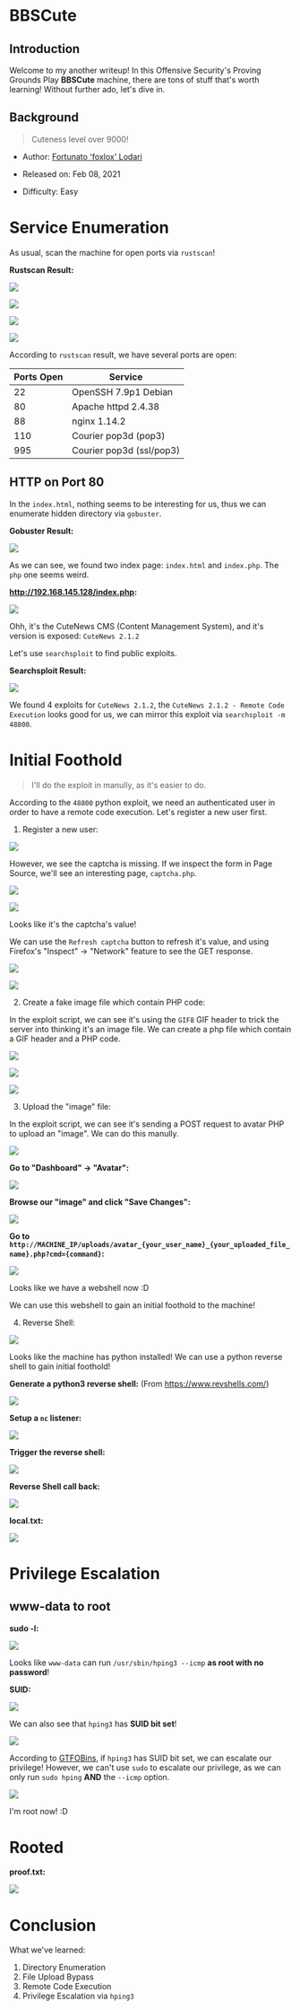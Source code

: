 # BBSCute

## Introduction

Welcome to my another writeup! In this Offensive Security's Proving Grounds Play **BBSCute** machine, there are tons of stuff that's worth learning! Without further ado, let's dive in.

## Background

> Cuteness level over 9000!

- Author: [Fortunato 'foxlox' Lodari](https://www.vulnhub.com/entry/bbs-cute-101,567/)

- Released on: Feb 08, 2021

- Difficulty: Easy

# Service Enumeration

As usual, scan the machine for open ports via `rustscan`!

**Rustscan Result:**

![](https://raw.githubusercontent.com/siunam321/CTF-Writeups/main/Proving-Grounds-Play/BBSCute/images/a1.png)

![](https://raw.githubusercontent.com/siunam321/CTF-Writeups/main/Proving-Grounds-Play/BBSCute/images/a2.png)

![](https://raw.githubusercontent.com/siunam321/CTF-Writeups/main/Proving-Grounds-Play/BBSCute/images/a3.png)

![](https://raw.githubusercontent.com/siunam321/CTF-Writeups/main/Proving-Grounds-Play/BBSCute/images/a4.png)

According to `rustscan` result, we have several ports are open:

Ports Open        | Service
------------------|------------------------
22                | OpenSSH 7.9p1 Debian
80                | Apache httpd 2.4.38
88                | nginx 1.14.2
110               | Courier pop3d (pop3)
995               | Courier pop3d (ssl/pop3)

## HTTP on Port 80

In the `index.html`, nothing seems to be interesting for us, thus we can enumerate hidden directory via `gobuster`.

**Gobuster Result:**

![](https://raw.githubusercontent.com/siunam321/CTF-Writeups/main/Proving-Grounds-Play/BBSCute/images/a5.png)

As we can see, we found two index page: `index.html` and `index.php`. The `php` one seems weird.

**http://192.168.145.128/index.php:**

![](https://raw.githubusercontent.com/siunam321/CTF-Writeups/main/Proving-Grounds-Play/BBSCute/images/a6.png)

Ohh, it's the CuteNews CMS (Content Management System), and it's version is exposed: `CuteNews 2.1.2`

Let's use `searchsploit` to find public exploits.

**Searchsploit Result:**

![](https://raw.githubusercontent.com/siunam321/CTF-Writeups/main/Proving-Grounds-Play/BBSCute/images/a7.png)

We found 4 exploits for `CuteNews 2.1.2`, the `CuteNews 2.1.2 - Remote Code Execution` looks good for us, we can mirror this exploit via `searchsploit -m 48800`.

# Initial Foothold

> I'll do the exploit in manully, as it's easier to do.

According to the `48800` python exploit, we need an authenticated user in order to have a remote code execution. Let's register a new user first.

1. Register a new user:

![](https://raw.githubusercontent.com/siunam321/CTF-Writeups/main/Proving-Grounds-Play/BBSCute/images/a8.png)

However, we see the captcha is missing. If we inspect the form in Page Source, we'll see an interesting page, `captcha.php`.

![](https://raw.githubusercontent.com/siunam321/CTF-Writeups/main/Proving-Grounds-Play/BBSCute/images/a9.png)

![](https://raw.githubusercontent.com/siunam321/CTF-Writeups/main/Proving-Grounds-Play/BBSCute/images/a10.png)

Looks like it's the captcha's value!

We can use the `Refresh captcha` button to refresh it's value, and using Firefox's "Inspect" -> "Network" feature to see the GET response.

![](https://raw.githubusercontent.com/siunam321/CTF-Writeups/main/Proving-Grounds-Play/BBSCute/images/a11.png)

![](https://raw.githubusercontent.com/siunam321/CTF-Writeups/main/Proving-Grounds-Play/BBSCute/images/a12.png)

2. Create a fake image file which contain PHP code:

In the exploit script, we can see it's using the `GIF8` GIF header to trick the server into thinking it's an image file. We can create a php file which contain a GIF header and a PHP code.

![](https://raw.githubusercontent.com/siunam321/CTF-Writeups/main/Proving-Grounds-Play/BBSCute/images/a13.png)

![](https://raw.githubusercontent.com/siunam321/CTF-Writeups/main/Proving-Grounds-Play/BBSCute/images/a14.png)

![](https://raw.githubusercontent.com/siunam321/CTF-Writeups/main/Proving-Grounds-Play/BBSCute/images/a15.png)

3. Upload the "image" file:

In the exploit script, we can see it's sending a POST request to avatar PHP to upload an "image". We can do this manully.

![](https://raw.githubusercontent.com/siunam321/CTF-Writeups/main/Proving-Grounds-Play/BBSCute/images/a16.png)

**Go to "Dashboard" -> "Avatar":**

![](https://raw.githubusercontent.com/siunam321/CTF-Writeups/main/Proving-Grounds-Play/BBSCute/images/a17.png)

**Browse our "image" and click "Save Changes":**

![](https://raw.githubusercontent.com/siunam321/CTF-Writeups/main/Proving-Grounds-Play/BBSCute/images/a18.png)

**Go to `http://MACHINE_IP/uploads/avatar_{your_user_name}_{your_uploaded_file_name}.php?cmd={command}`:**

![](https://raw.githubusercontent.com/siunam321/CTF-Writeups/main/Proving-Grounds-Play/BBSCute/images/a19.png)

Looks like we have a webshell now :D

We can use this webshell to gain an initial foothold to the machine!

4. Reverse Shell:

![](https://raw.githubusercontent.com/siunam321/CTF-Writeups/main/Proving-Grounds-Play/BBSCute/images/a20.png)

Looks like the machine has python installed! We can use a python reverse shell to gain initial foothold!

**Generate a python3 reverse shell:** (From https://www.revshells.com/)

![](https://raw.githubusercontent.com/siunam321/CTF-Writeups/main/Proving-Grounds-Play/BBSCute/images/a21.png)

**Setup a `nc` listener:**

![](https://raw.githubusercontent.com/siunam321/CTF-Writeups/main/Proving-Grounds-Play/BBSCute/images/a22.png)

**Trigger the reverse shell:**

![](https://raw.githubusercontent.com/siunam321/CTF-Writeups/main/Proving-Grounds-Play/BBSCute/images/a23.png)

**Reverse Shell call back:**

![](https://raw.githubusercontent.com/siunam321/CTF-Writeups/main/Proving-Grounds-Play/BBSCute/images/a24.png)

**local.txt:**

![](https://raw.githubusercontent.com/siunam321/CTF-Writeups/main/Proving-Grounds-Play/BBSCute/images/a25.png)

# Privilege Escalation

## www-data to root

**sudo -l:**

![](https://raw.githubusercontent.com/siunam321/CTF-Writeups/main/Proving-Grounds-Play/BBSCute/images/a26.png)

Looks like `www-data` can run `/usr/sbin/hping3 --icmp` **as root with no password**!

**SUID:**

![](https://raw.githubusercontent.com/siunam321/CTF-Writeups/main/Proving-Grounds-Play/BBSCute/images/a27.png)

We can also see that `hping3` has **SUID bit set**!

![](https://raw.githubusercontent.com/siunam321/CTF-Writeups/main/Proving-Grounds-Play/BBSCute/images/a28.png)

According to [GTFOBins](https://gtfobins.github.io/gtfobins/hping3/#suid), if `hping3` has SUID bit set, we can escalate our privilege! However, we can't use `sudo` to escalate our privilege, as we can only run `sudo hping` **AND** the `--icmp` option.

![](https://raw.githubusercontent.com/siunam321/CTF-Writeups/main/Proving-Grounds-Play/BBSCute/images/a29.png)

I'm root now! :D

# Rooted

**proof.txt:**

![](https://raw.githubusercontent.com/siunam321/CTF-Writeups/main/Proving-Grounds-Play/BBSCute/images/a30.png)

# Conclusion

What we've learned:

1. Directory Enumeration
2. File Upload Bypass
3. Remote Code Execution
4. Privilege Escalation via `hping3`